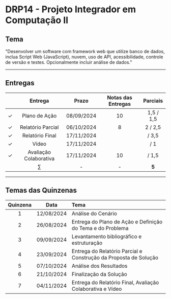 # DRP14 - Projeto Integrador em Computação II

## Tema
"Desenvolver um software com framework web que utilize banco de dados, inclua Script Web (JavaScript), nuvem, uso de API, acessibilidade, controle de versão e testes. Opcionalmente incluir análise de dados."

---

## Entregas

|     | Entrega | Prazo | Notas das Entregas | Parciais |
|:---:|:---:|:-----:|:---:|:---:|
| &check; | Plano de Ação | 08/09/2024 | 10 | 1,5 / 1,5 |
| &check; | Relatório Parcial | 06/10/2024 | 8 |  2 / 2,5 |
| &check; | Relatório Final | 17/11/2024 |  |  / 3,5 |
| &check; | Vídeo | 17/11/2024 |  |  / 1 |
| &check; | Avaliação Colaborativa | 17/11/2024 | 10 |   / 1,5 |
|  | $\sum$ | - | - | **5** |

---

## Temas das Quinzenas

| Quinzena | Data | Tema |
|:---:|:---:|:---|
| 1 | 12/08/2024 | Análise do Cenário |
| 2 | 26/08/2024 | Entrega do Plano de Ação e Definição do Tema e do Problema |
| 3 | 09/09/2024 | Levantamento bibliográfico e estruturação |
| 4 | 23/09/2024 | Entrega do Relatório Parcial e Construção da Proposta de Solução |
| 5 | 07/10/2024 | Análise dos Resultados |
| 6 | 21/10/2024 | Finalização da Solução |
| 7 | 04/11/2024 | Entrega do Relatório Final, Avaliação Colaborativa e Vídeo |